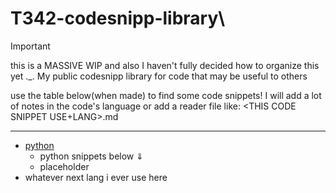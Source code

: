 # T342-codesnipp-library\
> [!IMPORTANT]
> this is a MASSIVE WIP and also I haven't fully decided how to organize this yet ._.
My public codesnipp library for code that may be useful to others


use the table below(when made) to find some code snippets! 
I will add a lot of notes in the code's language or add a reader file like:
<THIS CODE SNIPPET USE+LANG>.md

----

- [python]()
  -  python snippets below ⇓
  -  placeholder
-  whatever next lang i ever use here
